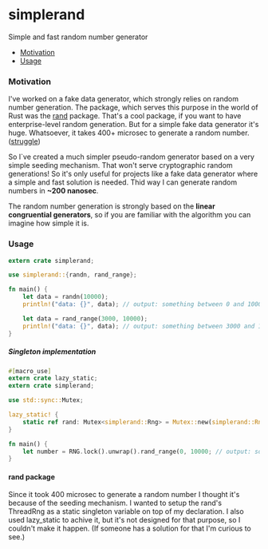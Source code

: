 # simplerand

Simple and fast random number generator

- [Motivation](#motivation)
- [Usage](#usage)

### Motivation

I've worked on a fake data generator, which strongly relies on random number generation. The package, which serves this purpose in the world of Rust was the [rand](https://crates.io/crates/rand) package. That's a cool package, if you want to have enterprise-level random generation. But for a simple fake data generator it's huge. Whatsoever, it takes 400+ microsec to generate a random number. ([struggle](#rand-package))

So I`ve created a much simpler pseudo-random generator based on a very simple seeding mechanism. That won't serve cryptographic random generations! So it's only useful for projects like a fake data generator where a simple and fast solution is needed. Thid way I can generate random numbers in **~200 nanosec**.

The random number generation is strongly based on the **linear congruential generators**, so if you are familiar with the algorithm you can imagine how simple it is. 

### Usage

```rust
extern crate simplerand;

use simplerand::{randn, rand_range};

fn main() {
    let data = randn(10000);
    println!("data: {}", data); // output: something between 0 and 10000

    let data = rand_range(3000, 10000);
    println!("data: {}", data); // output: something between 3000 and 10000
}
```

##### Singleton implementation

```rust
#[macro_use]
extern crate lazy_static;
extern crate simplerand;

use std::sync::Mutex;

lazy_static! {
    static ref rand: Mutex<simplerand::Rng> = Mutex::new(simplerand::Rng::new());
}

fn main() {
    let number = RNG.lock().unwrap().rand_range(0, 10000; // output: something between 0 and 10000
}
```

#### rand package

Since it took 400 microsec to generate a random number I thought it's because of the seeding mechanism. I wanted to setup the rand's ThreadRng as a static singleton variable on top of my declaration. I also used lazy_static to achive it, but it's not designed for that purpose, so I couldn't make it happen. (If someone has a solution for that I'm curious to see.)